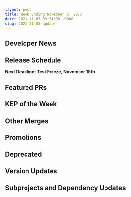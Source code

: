 ```yaml
---
layout: post
title: Week Ending November 5, 2023
date: 2023-11-07 03:54:00 -0000
slug: 2023-11-05-update
---
```


## Developer News

## Release Schedule

**Next Deadline: Test Freeze, November 15th**

## Featured PRs

## KEP of the Week

## Other Merges

## Promotions

## Deprecated

## Version Updates

## Subprojects and Dependency Updates
